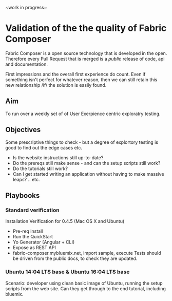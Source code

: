 ~work in progress~

# Validation of the the quality of Fabric Composer

Fabric Composer is a open source technology that is developed in the open. Therefore every Pull Request that is merged is a *public* release of code, api and documentation. 

First impressions and the overall first experience do count. Even if something isn't perfect for whatever reason, then we can still retain this new relationship /if/ the solution is easily found. 

## Aim
To run over a weekly set of of User Exerpience centric exploratry testing.

## Objectives
Some prescriptive things to check - but a degree of explortory testing is good to find out the edge cases etc.

* Is the website instructions still up-to-date? 
* Do the prereqs still make sense - and can the setup scripts still work?
* Do the tutorials still work?
* Can I get started writing an application without having to make massive leaps?
.. etc.

## Playbooks



### Standard verification 

Installation Verification for 0.4.5 (Mac OS X and Ubuntu)
- Pre-req install
- Run the QuickStart
- Yo Generator (Angular + CLI)
- Expose as REST API
- fabric-composer.mybluemix.net, import sample, execute
Tests should be driven from the public docs, to check they are updated.

### Ubuntu 14:04 LTS base & Ubuntu 16:04 LTS base

Scenario:  developer using clean basic image of Ubuntu, running the setup scripts from the web site. Can they get through to the end tutorial, including bluemix.

### 


